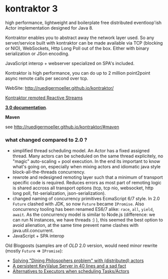 kontraktor 3
============

high performance, lightweight and boilerplate free distributed eventloop'ish Actor implementation designed for Java 8.

Kontraktor enables you to abstract away the network layer used. So any server/service built with kontraktor can be made available via TCP (blocking or NIO), WebSockets, Http Long Poll out of the box. Either with binary serialization or JSon encoding.

JavaScript interop + webserver specialized on SPA's included.

Kontraktor is high performance, you can do up to 2 million point2point async remote calls per second over tcp.

WebSite: http://ruedigermoeller.github.io/kontraktor/

[Kontraktor remoted Reactive Streams](https://github.com/RuedigerMoeller/kontraktor/tree/trunk/modules/reactive-streams)

[**3.0 documentation**](https://github.com/RuedigerMoeller/kontraktor/wiki/Kontraktor-3).

**Maven**

see http://ruedigermoeller.github.io/kontraktor/#maven

### what changed compared to 2.0 ?

* simplified thread scheduling model. An Actor has a fixed assigned thread. Many actors can be scheduled on the same thread explicitely, no "magic" auto-scaling + pool execution. In the end its important to know what's going on, especially when mixing actors and idiomatic java style block-all-the-threads concurrency.
* rewrote and redesigned remoting layer such that a minimum of transport specific code is required. Reduces errors as most part of remoting logic is shared accross all transport options (tcp, tcp nio, websocket, http long poll, fst-serialization, json-serialization).
* changed naming of concurrency primitives EcmaScript 6/7 style. In 2.0 `Future` clashed with JDK, so now `Future` became `IPromise`. Also concurrency tooling has been renamed ES6/7 alike: `race`, `all`, `yield`, `await`. As the concurrency model is similar to Node.js (difference: we can run N instances, we have threads :) ), this seemed the best option to avoid alienation, at the same time prevent name clashes with java.util.concurrent.
* JavaScript + SPA interop

Old Blogposts (samples are of *OLD* 2.0 version, would need minor rewrite (mostly `Future` => `IPromise`):

* [Solving "Dining Philosophers problem" with (distributed) actors](http://java-is-the-new-c.blogspot.de/2014/09/breaking-habit-solving-dining.html)
* [A persistent KeyValue Server in 40 lines and a sad fact](http://java-is-the-new-c.blogspot.de/2014/12/a-persistent-keyvalue-server-in-40.html)
* [Alternatives to Executors when scheduling Tasks/Actors](http://java-is-the-new-c.blogspot.de/2014/10/alternatives-to-executors-when.html)
